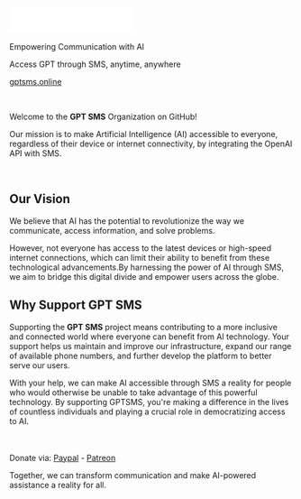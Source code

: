 <img src="https://raw.githubusercontent.com/gpt-sms/website/main/public/logo.png" />

Empowering Communication with AI

Access GPT through SMS, anytime, anywhere

<a href="https://gptsms.online" target="_blank">gptsms.online</a>

<br />

Welcome to the **GPT SMS** Organization on GitHub!

Our mission is to make Artificial Intelligence (AI) accessible to everyone, regardless of their device or internet connectivity, by integrating the OpenAI API with SMS.

<br />

## Our Vision

We believe that AI has the potential to revolutionize the way we communicate, access information, and solve problems.

However, not everyone has access to the latest devices or high-speed internet connections, which can limit their ability to benefit from these technological advancements.By harnessing the power of AI through SMS, we aim to bridge this digital divide and empower users across the globe.

## Why Support GPT SMS

Supporting the **GPT SMS** project means contributing to a more inclusive and connected world where everyone can benefit from AI technology. Your support helps us maintain and improve our infrastructure, expand our range of available phone numbers, and further develop the platform to better serve our users.

With your help, we can make AI accessible through SMS a reality for people who would otherwise be unable to take advantage of this powerful technology. By supporting GPTSMS, you're making a difference in the lives of countless individuals and playing a crucial role in democratizing access to AI.

<br /><br />
Donate via: <a href="https://www.paypal.com/donate/?hosted_button_id=8FFXDY4Y8N5QJ" class="donate" target="_top">Paypal</a> - <a href="https://patreon.com/GPTSMS" class="patreon">Patreon</a>

Together, we can transform communication and make AI-powered assistance a reality for all.
